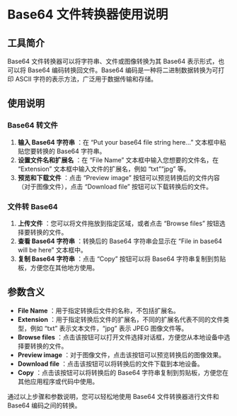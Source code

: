 # Base64 文件转换器使用说明

## 工具简介

Base64 文件转换器可以将字符串、文件或图像转换为其 Base64 表示形式，也可以将 Base64 编码转换回文件。Base64 编码是一种将二进制数据转换为可打印 ASCII 字符的表示方法，广泛用于数据传输和存储。

## 使用说明

### Base64 转文件

  1. **输入 Base64 字符串** ：在 “Put your base64 file string here...” 文本框中粘贴您要转换的 Base64 字符串。
  2. **设置文件名和扩展名** ：在 “File Name” 文本框中输入您想要的文件名，在 “Extension” 文本框中输入文件的扩展名，例如 “txt”“jpg” 等。
  3. **预览和下载文件** ：点击 “Preview image” 按钮可以预览转换后的文件内容（对于图像文件），点击 “Download file” 按钮可以下载转换后的文件。

### 文件转 Base64

  1. **上传文件** ：您可以将文件拖放到指定区域，或者点击 “Browse files” 按钮选择要转换的文件。
  2. **查看 Base64 字符串** ：转换后的 Base64 字符串会显示在 “File in base64 will be here” 文本框中。
  3. **复制 Base64 字符串** ：点击 “Copy” 按钮可以将 Base64 字符串复制到剪贴板，方便您在其他地方使用。

## 参数含义

  * **File Name** ：用于指定转换后文件的名称，不包括扩展名。
  * **Extension** ：用于指定转换后文件的扩展名，不同的扩展名代表不同的文件类型，例如 “txt” 表示文本文件，“jpg” 表示 JPEG 图像文件等。
  * **Browse files** ：点击该按钮可以打开文件选择对话框，方便您从本地设备中选择要转换的文件。
  * **Preview image** ：对于图像文件，点击该按钮可以预览转换后的图像效果。
  * **Download file** ：点击该按钮可以将转换后的文件下载到本地设备。
  * **Copy** ：点击该按钮可以将转换后的 Base64 字符串复制到剪贴板，方便您在其他应用程序或代码中使用。

通过以上步骤和参数说明，您可以轻松地使用 Base64 文件转换器进行文件和 Base64 编码之间的转换。